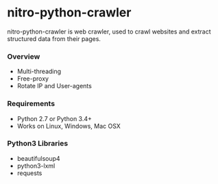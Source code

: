 nitro-python-crawler
====================
nitro-python-crawler is web crawler, used to crawl websites and extract structured data from their pages.


### Overview

* Multi-threading 
* Free-proxy
* Rotate IP and User-agents

### Requirements

* Python 2.7 or Python 3.4+
* Works on Linux, Windows, Mac OSX

### Python3 Libraries
* beautifulsoup4
* python3-lxml
* requests







